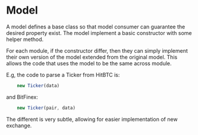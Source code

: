 # Model

A model defines a base class so that model consumer can guarantee the desired property exist. The model implement a basic constructor with some helper method.

For each module, if the constructor differ, then they can simply implement their own version of the model extended from the original model. This allows the code that uses the model to be the same across module.

E.g, the code to parse a Ticker from HitBTC is:

```js
    new Ticker(data)
```

and BitFinex:

```js
    new Ticker(pair, data)
```

The different is very subtle, allowing for easier implementation of new exchange.

